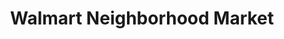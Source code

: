 ---
title: "Walmart Neighborhood Market"
url: /mesa/walmart-neighborhood-market-south-lindsay-road/
shop: Supermarkt
---